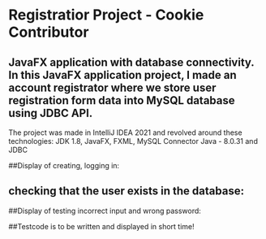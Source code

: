 # Registratior Project - Cookie Contributor
## JavaFX application with database connectivity. In this JavaFX application project, I made an account registrator where we store user registration form data into MySQL database using JDBC API.
The project was made in IntelliJ IDEA 2021 and revolved around these technologies: 
JDK 1.8, JavaFX, FXML, MySQL Connector Java - 8.0.31  and JDBC


##Display of creating, logging in:

## checking that the user exists in the database:


##Display of testing incorrect input and wrong password:

##Testcode is to be written and displayed in short time!